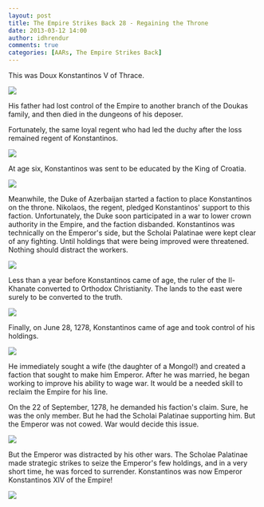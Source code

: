 ```yaml
---
layout: post
title: The Empire Strikes Back 28 - Regaining the Throne
date: 2013-03-12 14:00
author: idhrendur
comments: true
categories: [AARs, The Empire Strikes Back]
---
```

This was Doux Konstantinos V of Thrace.

![](/assets/tesb_images/28-1.png)

His father had lost control of the Empire to another branch of the Doukas family, and then died in the dungeons of his deposer.

Fortunately, the same loyal regent who had led the duchy after the loss remained regent of Konstantinos.

![](/assets/tesb_images/28-2.png)

At age six, Konstantinos was sent to be educated by the King of Croatia.

![](/assets/tesb_images/28-3.png)

Meanwhile, the Duke of Azerbaijan started a faction to place Konstantinos on the throne. Nikolaos, the regent, pledged Konstantinos' support to this faction. Unfortunately, the Duke soon participated in a war to lower crown authority in the Empire, and the faction disbanded. Konstantinos was technically on the Emperor's side, but the Scholai Palatinae were kept clear of any fighting. Until holdings that were being improved were threatened. Nothing should distract the workers.

![](/assets/tesb_images/28-4.png)

Less than a year before Konstantinos came of age, the ruler of the Il-Khanate converted to Orthodox Christianity. The lands to the east were surely to be converted to the truth.

![](/assets/tesb_images/28-5.png)

Finally, on June 28, 1278, Konstantinos came of age and took control of his holdings.

![](/assets/tesb_images/28-6.png)

He immediately sought a wife (the daughter of a Mongol!) and created a faction that sought to make him Emperor. After he was married, he began working to improve his ability to wage war. It would be a needed skill to reclaim the Empire for his line.

On the 22 of September, 1278, he demanded his faction's claim. Sure, he was the only member. But he had the Scholai Palatinae supporting him. But the Emperor was not cowed. War would decide this issue.

![](/assets/tesb_images/28-7.png)

But the Emperor was distracted by his other wars. The Scholae Palatinae made strategic strikes to seize the Emperor's few holdings, and in a very short time, he was forced to surrender. Konstantinos was now Emperor Konstantinos XIV of the Empire!

![](/assets/tesb_images/28-8.png)
